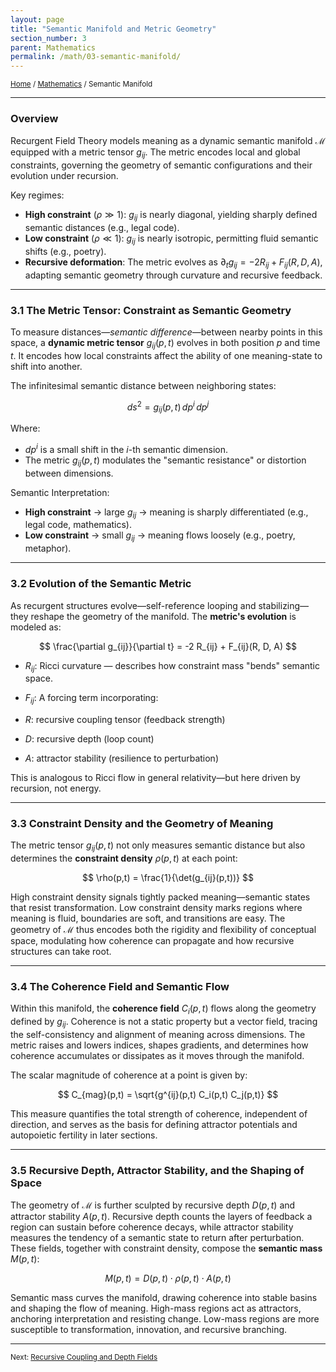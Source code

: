 ```yaml
---
layout: page
title: "Semantic Manifold and Metric Geometry"
section_number: 3
parent: Mathematics
permalink: /math/03-semantic-manifold/
---
```


<small>[Home](/) / [Mathematics](/math/) / Semantic Manifold</small>

---

### Overview

Recurgent Field Theory models meaning as a dynamic semantic manifold $\mathcal{M}$ equipped with a metric tensor $g_{ij}$. The metric encodes local and global constraints, governing the geometry of semantic configurations and their evolution under recursion.

Key regimes:
- **High constraint** ($\rho \gg 1$): $g_{ij}$ is nearly diagonal, yielding sharply defined semantic distances (e.g., legal code).
- **Low constraint** ($\rho \ll 1$): $g_{ij}$ is nearly isotropic, permitting fluid semantic shifts (e.g., poetry).
- **Recursive deformation**: The metric evolves as $\partial_t g_{ij} = -2R_{ij} + F_{ij}(R, D, A)$, adapting semantic geometry through curvature and recursive feedback.

---

### **3.1 The Metric Tensor: Constraint as Semantic Geometry**

To measure distances—*semantic difference*—between nearby points in this space, a **dynamic metric tensor** $g_{ij}(p,t)$ evolves in both position $p$ and time $t$. It encodes how local constraints affect the ability of one meaning-state to shift into another.

The infinitesimal semantic distance between neighboring states:

$$
ds^2 = g_{ij}(p,t) \, dp^i \, dp^j
$$

Where:

* $dp^i$ is a small shift in the $i$-th semantic dimension.
* The metric $g_{ij}(p,t)$ modulates the "semantic resistance" or distortion between dimensions.

Semantic Interpretation:

* **High constraint** → large $g_{ij}$ → meaning is sharply differentiated (e.g., legal code, mathematics).
* **Low constraint** → small $g_{ij}$ → meaning flows loosely (e.g., poetry, metaphor).

---

### **3.2 Evolution of the Semantic Metric**

As recurgent structures evolve—self-reference looping and stabilizing—they reshape the geometry of the manifold. The **metric's evolution** is modeled as:

$$
\frac{\partial g_{ij}}{\partial t} = -2 R_{ij} + F_{ij}(R, D, A)
$$

* $R_{ij}$: Ricci curvature — describes how constraint mass "bends" semantic space.
* $F_{ij}$: A forcing term incorporating:

* $R$: recursive coupling tensor (feedback strength)
* $D$: recursive depth (loop count)
* $A$: attractor stability (resilience to perturbation)

This is analogous to Ricci flow in general relativity—but here driven by recursion, not energy.

---

### **3.3 Constraint Density and the Geometry of Meaning**

The metric tensor $g_{ij}(p,t)$ not only measures semantic distance but also determines the **constraint density** $\rho(p,t)$ at each point:

$$
\rho(p,t) = \frac{1}{\det(g_{ij}(p,t))}
$$

High constraint density signals tightly packed meaning—semantic states that resist transformation. Low constraint density marks regions where meaning is fluid, boundaries are soft, and transitions are easy. The geometry of $\mathcal{M}$ thus encodes both the rigidity and flexibility of conceptual space, modulating how coherence can propagate and how recursive structures can take root.

---

### **3.4 The Coherence Field and Semantic Flow**

Within this manifold, the **coherence field** $C_i(p,t)$ flows along the geometry defined by $g_{ij}$. Coherence is not a static property but a vector field, tracing the self-consistency and alignment of meaning across dimensions. The metric raises and lowers indices, shapes gradients, and determines how coherence accumulates or dissipates as it moves through the manifold.

The scalar magnitude of coherence at a point is given by:

$$
C_{mag}(p,t) = \sqrt{g^{ij}(p,t) C_i(p,t) C_j(p,t)}
$$

This measure quantifies the total strength of coherence, independent of direction, and serves as the basis for defining attractor potentials and autopoietic fertility in later sections.

---

### **3.5 Recursive Depth, Attractor Stability, and the Shaping of Space**

The geometry of $\mathcal{M}$ is further sculpted by recursive depth $D(p,t)$ and attractor stability $A(p,t)$. Recursive depth counts the layers of feedback a region can sustain before coherence decays, while attractor stability measures the tendency of a semantic state to return after perturbation. These fields, together with constraint density, compose the **semantic mass** $M(p,t)$:

$$
M(p,t) = D(p,t) \cdot \rho(p,t) \cdot A(p,t)
$$

Semantic mass curves the manifold, drawing coherence into stable basins and shaping the flow of meaning. High-mass regions act as attractors, anchoring interpretation and resisting change. Low-mass regions are more susceptible to transformation, innovation, and recursive branching.

---

<small>Next: [Recursive Coupling and Depth Fields](/math/04-recursive-coupling/)</small>
